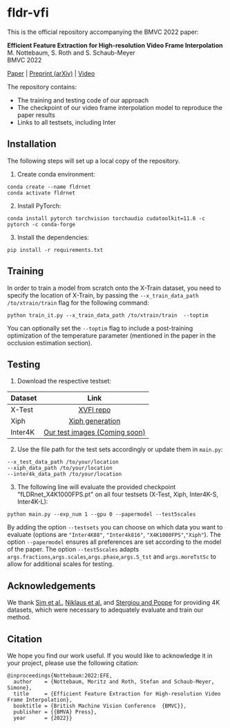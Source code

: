 # fldr-vfi
This is the official repository accompanying the BMVC 2022 paper:

**Efficient Feature Extraction for High-resolution Video Frame Interpolation**  
M. Nottebaum, S. Roth and S. Schaub-Meyer  
BMVC 2022

[Paper]() | [Preprint (arXiv)]() | [Video]()

The repository contains:
- The training and testing code of our approach
- The checkpoint of our video frame interpolation model to reproduce the paper results
- Links to all testsets, including Inter

## Installation
The following steps will set up a local copy of the repository.
1. Create conda environment:
```
conda create --name fldrnet
conda activate fldrnet
```
2. Install PyTorch:
```
conda install pytorch torchvision torchaudio cudatoolkit=11.6 -c pytorch -c conda-forge
```
3. Install the dependencies:
```
pip install -r requirements.txt
```

## Training
In order to train a model from scratch onto the X-Train dataset, you need to specify the location of X-Train, by passing the `--x_train_data_path /to/xtrain/train` flag for the following command:
```
python train_it.py --x_train_data_path /to/xtrain/train  --toptim
```
You can optionally set the `--toptim` flag to include a post-training optimization of the temperature parameter (mentioned in the paper in the occlusion estimation section).

## Testing
1. Download the respective testset:

| Dataset       | Link  | 
| :---        |     :---:       | 
| X-Test     | [XVFI repo](https://github.com/JihyongOh/XVFI)| 
| Xiph   | [Xiph generation](https://github.com/sniklaus/softmax-splatting/blob/master/benchmark.py) | 
| Inter4K       | [Our test images (Coming soon)](https://www.dropbox.com/sh/qjiht28m488u85e/AADJDwtgAP5vYIItYoFCCJkra?dl=0) | 

2. Use the file path for the test sets accordingly or update them in `main.py`:
```
--x_test_data_path /to/your/location
--xiph_data_path /to/your/location
--inter4k_data_path /to/your/location
```

3. The following line will evaluate the provided checkpoint "fLDRnet_X4K1000FPS.pt" on all four testsets (X-Test, Xiph, Inter4K-S, Inter4K-L): 

```
python main.py --exp_num 1 --gpu 0 --papermodel --test5scales 
```
By adding the option `--testsets` you can choose on which data you want to evaluate (options are `"Inter4K88"`, `"Inter4k816"`, `"X4K1000FPS"`,`"Xiph"`).
The option `--papermodel` ensures all preferences are set according to the model of the paper. The option `--test5scales` adapts `args.fractions`,`args.scales`,`args.phase`,`args.S_tst` and `args.moreTstSc` to allow for additional scales for testing. 


## Acknowledgements
We thank [Sim et al.](https://openaccess.thecvf.com/content/ICCV2021/papers/Sim_XVFI_eXtreme_Video_Frame_Interpolation_ICCV_2021_paper.pdf), [Niklaus et al.](https://openaccess.thecvf.com/content_CVPR_2020/papers/Niklaus_Softmax_Splatting_for_Video_Frame_Interpolation_CVPR_2020_paper.pdf) and [Stergiou and Poppe](https://arxiv.org/pdf/2111.00772.pdf) for providing 4K datasets, which were necessary to adequately evaluate and train our method.

## Citation
We hope you find our work useful. If you would like to acknowledge it in your project, please use the following citation:
```
@inproceedings{Nottebaum:2022:EFE,
  author    = {Nottebaum, Moritz and Roth, Stefan and Schaub-Meyer, Simone},
  title     = {Efficient Feature Extraction for High-resolution Video Frame Interpolation},
  booktitle = {British Machine Vision Conference  {BMVC}},
  publisher = {{BMVA} Press},
  year      = {2022}}
```
